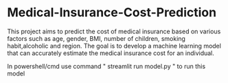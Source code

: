 # Medical-Insurance-Cost-Prediction

This project aims to predict the cost of medical insurance based on various factors such as age, gender, BMI, number of children, smoking habit,alcoholic and region. The goal is to develop a machine learning model that can accurately estimate the medical insurance cost for an individual.

In powershell/cmd use command " streamlit run model.py " to run this model
